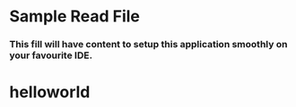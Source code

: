# Sample Read File

### This fill will have content to setup this application smoothly on your favourite IDE.
# helloworld
